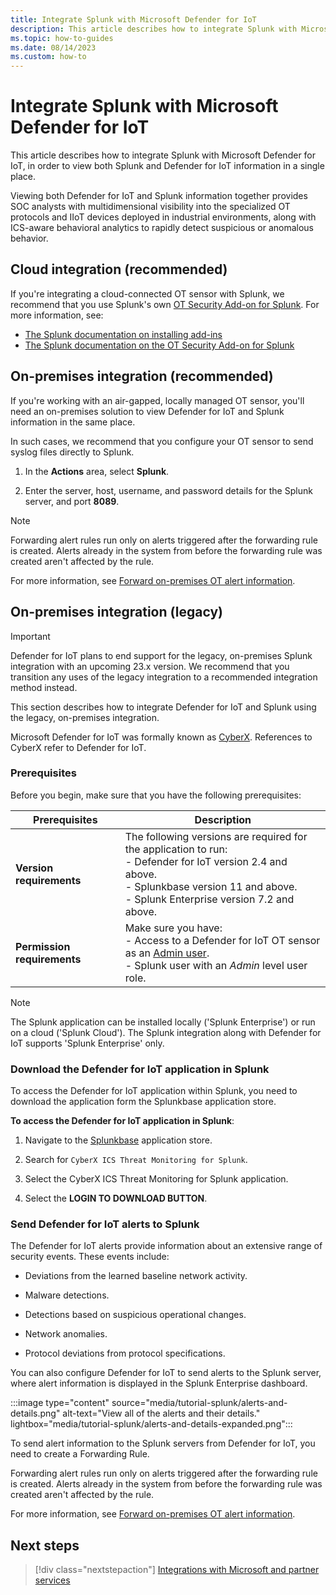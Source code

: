 ```yaml
---
title: Integrate Splunk with Microsoft Defender for IoT
description: This article describes how to integrate Splunk with Microsoft Defender for IoT.
ms.topic: how-to-guides
ms.date: 08/14/2023
ms.custom: how-to
---
```


# Integrate Splunk with Microsoft Defender for IoT

This article describes how to integrate Splunk with Microsoft Defender for IoT, in order to view both Splunk and Defender for IoT information in a single place.

Viewing both Defender for IoT and Splunk information together provides SOC analysts with multidimensional visibility into the specialized OT protocols and IIoT devices deployed in industrial environments, along with ICS-aware behavioral analytics to rapidly detect suspicious or anomalous behavior.

## Cloud integration (recommended)

If you're integrating a cloud-connected OT sensor with Splunk, we recommend that you use Splunk's own [OT Security Add-on for Splunk](https://apps.splunk.com/app/5151). For more information, see:

- [The Splunk documentation on installing add-ins](https://docs.splunk.com/Documentation/AddOns/released/Overview/Distributedinstall)
- [The Splunk documentation on the OT Security Add-on for Splunk](https://splunk.github.io/ot-security-solution/integrationguide/)


## On-premises integration (recommended)

If you're working with an air-gapped, locally managed OT sensor, you'll need an on-premises solution to view Defender for IoT and Splunk information in the same place.

In such cases, we recommend that you configure your OT sensor to send syslog files directly to Splunk.

1. In the **Actions** area, select **Splunk**.

1. Enter the server, host, username, and password details for the Splunk server, and port **8089**.

> [!NOTE]
> Forwarding alert rules run only on alerts triggered after the forwarding rule is created. Alerts already in the system from before the forwarding rule was created aren't affected by the rule.
>

For more information, see [Forward on-premises OT alert information](how-to-forward-alert-information-to-partners.md).

## On-premises integration (legacy)

> [!IMPORTANT]
> Defender for IoT plans to end support for the legacy, on-premises Splunk integration with an upcoming 23.x version. We recommend that you transition any uses of the legacy integration to a recommended integration method instead.

This section describes how to integrate Defender for IoT and Splunk using the legacy, on-premises integration.

Microsoft Defender for IoT was formally known as [CyberX](https://blogs.microsoft.com/blog/2020/06/22/microsoft-acquires-cyberx-to-accelerate-and-secure-customers-iot-deployments/). References to CyberX refer to Defender for IoT.

### Prerequisites

Before you begin, make sure that you have the following prerequisites:

|Prerequisites  |Description |
|---------|---------|
|**Version requirements**     | The following versions are required for the application to run: <br>- Defender for IoT version 2.4 and above. <br>- Splunkbase version 11 and above. <br>- Splunk Enterprise version 7.2 and above.        |
|**Permission requirements**     | Make sure you have: <br>- Access to a Defender for IoT OT sensor as an [Admin user](roles-on-premises.md). <br>- Splunk user with an *Admin* level user role.        |

> [!NOTE]
> The Splunk application can be installed locally ('Splunk Enterprise') or run on a cloud ('Splunk Cloud'). The Splunk integration along with Defender for IoT supports 'Splunk Enterprise' only.
>

### Download the Defender for IoT application in Splunk

To access the Defender for IoT application within Splunk, you need to download the application form the Splunkbase application store.

**To access the Defender for IoT application in Splunk**:

1. Navigate to the [Splunkbase](https://splunkbase.splunk.com/) application store.

1. Search for `CyberX ICS Threat Monitoring for Splunk`.

1. Select the CyberX ICS Threat Monitoring for Splunk application.

1. Select the **LOGIN TO DOWNLOAD BUTTON**.

### Send Defender for IoT alerts to Splunk

The Defender for IoT alerts provide information about an extensive range of security events. These events include:

- Deviations from the learned baseline network activity.

- Malware detections.

- Detections based on suspicious operational changes.

- Network anomalies.

- Protocol deviations from protocol specifications.

You can also configure Defender for IoT to send alerts to the Splunk server, where alert information is displayed in the Splunk Enterprise dashboard.

:::image type="content" source="media/tutorial-splunk/alerts-and-details.png" alt-text="View all of the alerts and their details." lightbox="media/tutorial-splunk/alerts-and-details-expanded.png":::

To send alert information to the Splunk servers from Defender for IoT, you need to create a Forwarding Rule.

Forwarding alert rules run only on alerts triggered after the forwarding rule is created. Alerts already in the system from before the forwarding rule was created aren't affected by the rule.

For more information, see [Forward on-premises OT alert information](how-to-forward-alert-information-to-partners.md).

## Next steps

> [!div class="nextstepaction"]
> [Integrations with Microsoft and partner services](integrate-overview.md)
